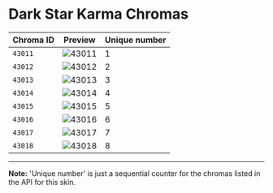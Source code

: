 # Dark Star Karma Chromas

| Chroma ID | Preview | Unique number |
|---|---|---|
| `43011` | ![43011](https://raw.communitydragon.org/latest/plugins/rcp-be-lol-game-data/global/default/v1/champion-chroma-images/43/43011.png) | 1 |
| `43012` | ![43012](https://raw.communitydragon.org/latest/plugins/rcp-be-lol-game-data/global/default/v1/champion-chroma-images/43/43012.png) | 2 |
| `43013` | ![43013](https://raw.communitydragon.org/latest/plugins/rcp-be-lol-game-data/global/default/v1/champion-chroma-images/43/43013.png) | 3 |
| `43014` | ![43014](https://raw.communitydragon.org/latest/plugins/rcp-be-lol-game-data/global/default/v1/champion-chroma-images/43/43014.png) | 4 |
| `43015` | ![43015](https://raw.communitydragon.org/latest/plugins/rcp-be-lol-game-data/global/default/v1/champion-chroma-images/43/43015.png) | 5 |
| `43016` | ![43016](https://raw.communitydragon.org/latest/plugins/rcp-be-lol-game-data/global/default/v1/champion-chroma-images/43/43016.png) | 6 |
| `43017` | ![43017](https://raw.communitydragon.org/latest/plugins/rcp-be-lol-game-data/global/default/v1/champion-chroma-images/43/43017.png) | 7 |
| `43018` | ![43018](https://raw.communitydragon.org/latest/plugins/rcp-be-lol-game-data/global/default/v1/champion-chroma-images/43/43018.png) | 8 |

---

**Note:** 'Unique number' is just a sequential counter for the chromas listed in the API for this skin.